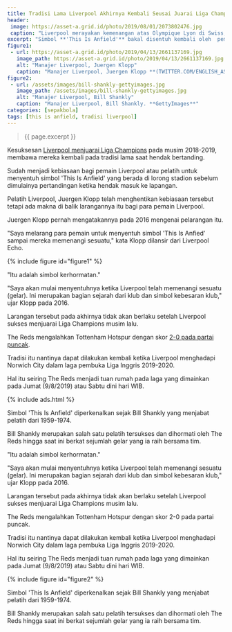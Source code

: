 ```yaml
---
title: Tradisi Lama Liverpool Akhirnya Kembali Seusai Juarai Liga Champions
header:
 image: https://asset-a.grid.id/photo/2019/08/01/2073802476.jpg
 caption: "Liverpool merayakan kemenangan atas Olympique Lyon di Swiss, Rabu (31/7/2019). **(TWITTER.COM/LIVERPOOL FC)**"
excerpt: "Simbol **'This Is Anfield'** bakal disentuh kembali oleh  pemain Liverpool ketika mereka berhadapan dengan Norwich City pada laga pembuka Liga Inggris."
figure1:
 - url: https://asset-a.grid.id/photo/2019/04/13/2661137169.jpg
   image_path: https://asset-a.grid.id/photo/2019/04/13/2661137169.jpg
   alt: "Manajer Liverpool, Juergen Klopp"
   caption: "Manajer Liverpool, Juergen Klopp **(TWITTER.COM/ENGLISH_AS)**"
figure2:
 - url: /assets/images/bill-shankly-gettyimages.jpg
   image_path: /assets/images/bill-shankly-gettyimages.jpg
   alt: "Manajer Liverpool, Bill Shankly"
   caption: "Manajer Liverpool, Bill Shankly. **GettyImages**"
categories: [sepakbola]
tags: [this is anfield, tradisi liverpool]
---
```

> {{ page.excerpt }}

Kesuksesan [Liverpool menjuarai Liga Champions](https://catetan.istimiwir.host/sepakbola/final-champions-2019/) pada musim 2018-2019, membawa mereka kembali pada tradisi lama saat hendak bertanding.

Sudah menjadi kebiasaan bagi pemain Liverpool atau pelatih untuk menyentuh simbol 'This Is Anfield' yang berada di lorong stadion sebelum dimulainya pertandingan ketika hendak masuk ke lapangan.

Pelatih Liverpool, Juergen Klopp telah menghentikan kebiasaan tersebut tetapi ada makna di balik larangannya itu bagi para pemain Liverpool.

Juergen Klopp pernah mengatakannya pada 2016 mengenai pelarangan itu.

"Saya melarang para pemain untuk menyentuh simbol 'This Is Anfied' sampai mereka memenangi sesuatu," kata Klopp dilansir dari Liverpool Echo.

{% include figure id="figure1" %}

"Itu adalah simbol kerhormatan."

"Saya akan mulai menyentuhnya ketika Liverpool telah memenangi sesuatu (gelar). Ini merupakan bagian sejarah dari klub dan simbol kebesaran klub," ujar Klopp pada 2016.

Larangan tersebut pada akhirnya tidak akan berlaku setelah Liverpool sukses menjuarai Liga Champions musim lalu.

The Reds mengalahkan Tottenham Hotspur dengan skor [2-0 pada partai puncak](https://www.paciran.com/tottenham-vs-liverpool-pertandingan-final-champions-gak-mutu).

Tradisi itu nantinya dapat dilakukan kembali ketika Liverpool menghadapi Norwich City dalam laga pembuka Liga Inggris 2019-2020.

Hal itu seiring The Reds menjadi tuan rumah pada laga yang dimainkan pada Jumat (9/8/2019) atau Sabtu dini hari WIB.

{% include ads.html %}

Simbol 'This Is Anfield' diperkenalkan sejak Bill Shankly yang menjabat pelatih dari 1959-1974.

Bill Shankly merupakan salah satu pelatih tersukses dan dihormati oleh The Reds hingga saat ini berkat sejumlah gelar yang ia raih bersama tim.

"Itu adalah simbol kerhormatan."

"Saya akan mulai menyentuhnya ketika Liverpool telah memenangi sesuatu (gelar). Ini merupakan bagian sejarah dari klub dan simbol kebesaran klub," ujar Klopp pada 2016.

Larangan tersebut pada akhirnya tidak akan berlaku setelah Liverpool sukses menjuarai Liga Champions musim lalu.

The Reds mengalahkan Tottenham Hotspur dengan skor 2-0 pada partai puncak.

Tradisi itu nantinya dapat dilakukan kembali ketika Liverpool menghadapi Norwich City dalam laga pembuka Liga Inggris 2019-2020.

Hal itu seiring The Reds menjadi tuan rumah pada laga yang dimainkan pada Jumat (9/8/2019) atau Sabtu dini hari WIB.

{% include figure id="figure2" %}

Simbol 'This Is Anfield' diperkenalkan sejak Bill Shankly yang menjabat pelatih dari 1959-1974.

Bill Shankly merupakan salah satu pelatih tersukses dan dihormati oleh The Reds hingga saat ini berkat sejumlah gelar yang ia raih bersama tim.
